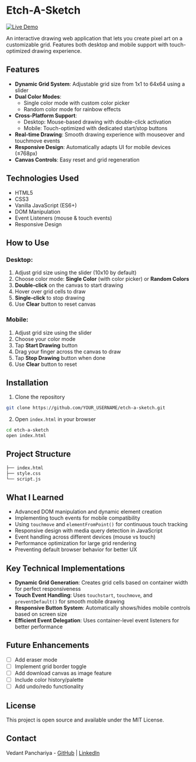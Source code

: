 # Etch-A-Sketch

[![Live Demo](https://img.shields.io/badge/Demo-Live-brightgreen)](https://vedantpanchariya.github.io/Etch-a-sketch)

An interactive drawing web application that lets you create pixel art on a customizable grid. Features both desktop and mobile support with touch-optimized drawing experience.

## Features

- **Dynamic Grid System**: Adjustable grid size from 1x1 to 64x64 using a slider
- **Dual Color Modes**: 
  - Single color mode with custom color picker
  - Random color mode for rainbow effects
- **Cross-Platform Support**:
  - Desktop: Mouse-based drawing with double-click activation
  - Mobile: Touch-optimized with dedicated start/stop buttons
- **Real-time Drawing**: Smooth drawing experience with mouseover and touchmove events
- **Responsive Design**: Automatically adapts UI for mobile devices (≤768px)
- **Canvas Controls**: Easy reset and grid regeneration

## Technologies Used

- HTML5
- CSS3
- Vanilla JavaScript (ES6+)
- DOM Manipulation
- Event Listeners (mouse & touch events)
- Responsive Design

## How to Use

### Desktop:
1. Adjust grid size using the slider (10x10 by default)
2. Choose color mode: **Single Color** (with color picker) or **Random Colors**
3. **Double-click** on the canvas to start drawing
4. Hover over grid cells to draw
5. **Single-click** to stop drawing
6. Use **Clear** button to reset canvas

### Mobile:
1. Adjust grid size using the slider
2. Choose your color mode
3. Tap **Start Drawing** button
4. Drag your finger across the canvas to draw
5. Tap **Stop Drawing** button when done
6. Use **Clear** button to reset

## Installation

1. Clone the repository
```bash
git clone https://github.com/YOUR_USERNAME/etch-a-sketch.git
```

2. Open `index.html` in your browser
```bash
cd etch-a-sketch
open index.html
```

## Project Structure
```bash
├── index.html
├── style.css
└── script.js
```

## What I Learned

- Advanced DOM manipulation and dynamic element creation
- Implementing touch events for mobile compatibility
- Using `touchmove` and `elementFromPoint()` for continuous touch tracking
- Responsive design with media query detection in JavaScript
- Event handling across different devices (mouse vs touch)
- Performance optimization for large grid rendering
- Preventing default browser behavior for better UX

## Key Technical Implementations

- **Dynamic Grid Generation**: Creates grid cells based on container width for perfect responsiveness
- **Touch Event Handling**: Uses `touchstart`, `touchmove`, and `preventDefault()` for smooth mobile drawing
- **Responsive Button System**: Automatically shows/hides mobile controls based on screen size
- **Efficient Event Delegation**: Uses container-level event listeners for better performance

## Future Enhancements

- [ ] Add eraser mode
- [ ] Implement grid border toggle
- [ ] Add download canvas as image feature
- [ ] Include color history/palette
- [ ] Add undo/redo functionality

## License

This project is open source and available under the MIT License.

## Contact

Vedant Panchariya - [GitHub](https://github.com/YOUR_USERNAME) | [LinkedIn](YOUR_LINKEDIN_URL)
